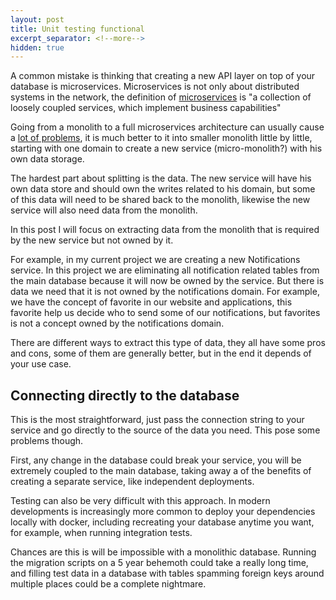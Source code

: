 ```yaml
---
layout: post
title: Unit testing functional
excerpt_separator: <!--more-->
hidden: true
---
```

A common mistake is thinking that creating a new API layer on top of your database is microservices. Microservices is not only about distributed systems in the network, the definition of [microservices](https://microservices.io/) is "a collection of loosely coupled services, which implement business capabilities"

Going from a monolith to a full microservices architecture can usually cause a [lot of problems](https://segment.com/blog/goodbye-microservices/), it is much better to it into smaller monolith little by little, starting with one domain to create a new service (micro-monolith?) with his own data storage. 

The hardest part about splitting is the data. The new service will have his own data store and should own the writes related to his domain, but some of this data will need to be shared back to the monolith, likewise the new service will also need data from the monolith. 

In this post I will focus on extracting data from the monolith that is required by the new service but not owned by it. 

For example, in my current project we are creating a new Notifications service. In this project we are eliminating all notification related tables from the main database because it will now be owned by the service. But there is data we need that it is not owned by the notifications domain. For example, we have the concept of favorite in our website and applications, this favorite help us decide who to send some of our notifications, but favorites is not a concept owned by the notifications domain. 

There are different ways to extract this type of data, they all have some pros and cons, some of them are generally better, but in the end it depends of your use case. 

## Connecting directly to the database
This is the most straightforward, just pass the connection string to your service and go directly to the source of the data you need. This pose some problems though.

First, any change in the database could break your service, you will be extremely coupled to the main database, taking away a of the benefits of creating a separate service, like independent deployments. 

Testing can also be very difficult with this approach. In modern developments is increasingly more common to deploy your dependencies locally with docker, including recreating your database anytime you want, for example, when running integration tests. 

Chances are this is will be impossible with a monolithic database. Running the migration scripts on a 5 year behemoth could take a really long time, and filling test data in a database with tables spamming foreign keys around multiple places could be a complete nightmare. 